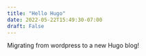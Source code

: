 ```yaml
---
title: "Hello Hugo"
date: 2022-05-22T15:49:30-07:00
draft: False
---
```


Migrating from wordpress to a new Hugo blog!
